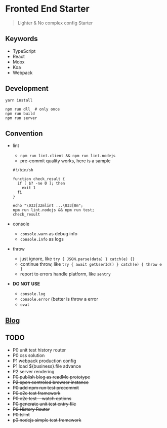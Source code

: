 # Fronted End Starter

> Lighter & No complex config Starter

## Keywords

* TypeScript
* React
* Mobx
* Koa
* Webpack

## Development

```
yarn install

npm run dll  # only once
npm run build
npm run server
```

## Convention
* lint
  * `npm run lint.client && npm run lint.nodejs`
  * pre-commit quality works, here is a sample
  ```
  #!/bin/sh

  function check_result {
    if [ $? -ne 0 ]; then
      exit 1
    fi
  }

  echo "\033[32mlint ...\033[0m";
  npm run lint.nodejs && npm run test;
  check_result
  ```

* console
  * `console.warn` as debug info
  * `console.info` as logs


* throw
  * just ignore, like `try { JSON.parse(data) } catch(e) {} `
  * continue throw, like `try { await getUserId() } catch(e) { throw e } `
  * report to errors handle platform, like `sentry`

* __DO NOT USE__
  * `console.log`
  * `console.error` (better is throw a error
  * `eval`

## [Blog](https://github.com/dengwanc/dengwanc.github.io/issues/20)

## TODO
* P0 unit test history router
* P0 css solution
* P1 webpack production config
* P1 load ${business}.file advance
* P2 server rendering
* ~~P0 publish blog as readMe prototype~~
* ~~P2 open controled browser instance~~
* ~~P0 add npm run test precommit~~
* ~~P0 e2e test framework~~
* ~~P0 e2e test --watch options~~
* ~~P0 generate unit test entry file~~
* ~~P0 History Router~~
* ~~P0 tslint~~
* ~~p0 nodejs simple test framework~~



